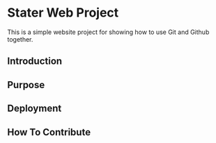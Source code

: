 # Stater Web Project

This is a simple website project for showing how to use Git and Github together.

## Introduction

## Purpose

## Deployment

## How To Contribute